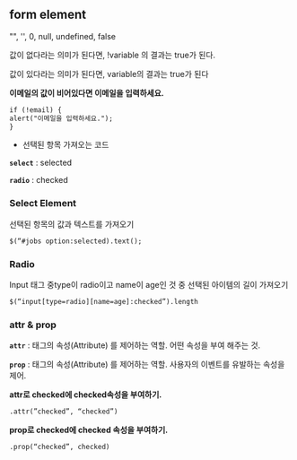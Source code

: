 ## **form element**

 "", '', 0, null, undefined, false

값이 없다라는 의미가 된다면, !variable 의 결과는 true가 된다.

값이 있다라는 의미가 된다면, variable의 결과는 true가 된다

**이메일의 값이 비어있다면 이메일을 입력하세요.**

```html
if (!email) {
alert("이메일을 입력하세요.");
}
```

- 선택된 항목 가져오는 코드

**`select`** : selected

**`radio`** : checked

### Select Element

선택된 항목의 값과 텍스트를 가져오기

```html
$(“#jobs option:selected).text();
```

### Radio

Input 태그 중type이 radio이고 name이 age인 것 중 선택된 아이템의 길이 가져오기

```html
$(“input[type=radio][name=age]:checked”).length
```

### attr & prop

**`attr`** : 태그의 속성(Attribute) 를 제어하는 역할. 어떤 속성을 부여 해주는 것.

**`prop`** : 태그의 속성(Attribute) 를 제어하는 역할. 사용자의 이벤트를 유발하는 속성을 제어.

**attr로 checked에 checked속성을 부여하기.**

```html
.attr(”checked”, “checked”)
```

**prop로 checked에 checked 속성을 부여하기.**

```html
.prop(“checked”, checked)
```
